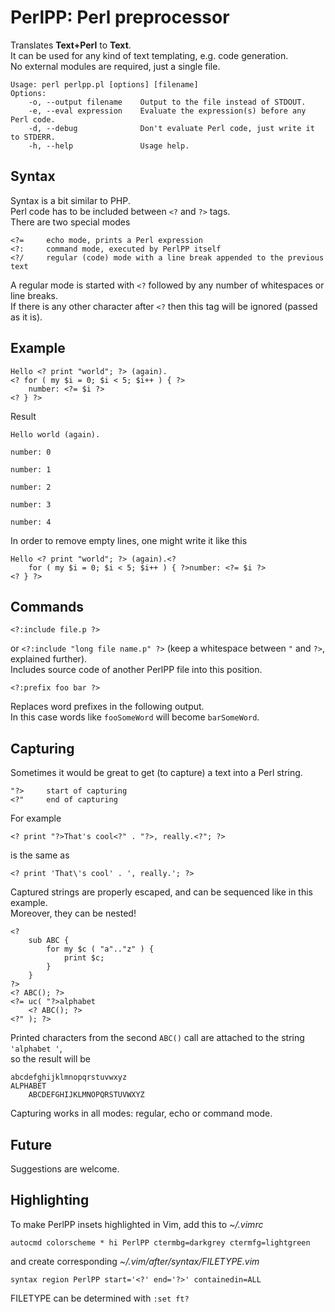 PerlPP: Perl preprocessor
=========================

Translates **Text+Perl** to **Text**.  
It can be used for any kind of text templating, e.g. code generation.  
No external modules are required, just a single file.

	Usage: perl perlpp.pl [options] [filename]
	Options:
		-o, --output filename    Output to the file instead of STDOUT.
		-e, --eval expression    Evaluate the expression(s) before any Perl code.
		-d, --debug              Don't evaluate Perl code, just write it to STDERR.
		-h, --help               Usage help.

Syntax
------

Syntax is a bit similar to PHP.  
Perl code has to be included between `<?` and `?>` tags.  
There are two special modes

	<?=		echo mode, prints a Perl expression
	<?:		command mode, executed by PerlPP itself
	<?/		regular (code) mode with a line break appended to the previous text

A regular mode is started with `<?` followed by any number of whitespaces or line breaks.  
If there is any other character after `<?` then this tag will be ignored (passed as it is).  

Example
-------

	Hello <? print "world"; ?> (again).
	<? for ( my $i = 0; $i < 5; $i++ ) { ?>
		number: <?= $i ?>
	<? } ?>

Result

	Hello world (again).

	number: 0

	number: 1

	number: 2

	number: 3

	number: 4

In order to remove empty lines, one might write it like this

	Hello <? print "world"; ?> (again).<?
		for ( my $i = 0; $i < 5; $i++ ) { ?>number: <?= $i ?>
	<? } ?>

Commands
--------

	<?:include file.p ?>  

or `<?:include "long file name.p" ?>` (keep a whitespace between `"` and `?>`, explained further).  
Includes source code of another PerlPP file into this position.

	<?:prefix foo bar ?>  

Replaces word prefixes in the following output.  
In this case words like `fooSomeWord` will become `barSomeWord`.

Capturing
---------

Sometimes it would be great to get (to capture) a text into a Perl string.  

	"?>		start of capturing
	<?"		end of capturing

For example

	<? print "?>That's cool<?" . "?>, really.<?"; ?>

is the same as

	<? print 'That\'s cool' . ', really.'; ?>

Captured strings are properly escaped, and can be sequenced like in this example.  
Moreover, they can be nested!

	<?
		sub ABC {
			for my $c ( "a".."z" ) {
				print $c;
			}
		}
	?>
	<? ABC(); ?>
	<?= uc( "?>alphabet
		<? ABC(); ?>
	<?" ); ?>

Printed characters from the second `ABC()` call are attached to the string `'alphabet '`,  
so the result will be

	abcdefghijklmnopqrstuvwxyz
	ALPHABET
		ABCDEFGHIJKLMNOPQRSTUVWXYZ

Capturing works in all modes: regular, echo or command mode.

Future
------

Suggestions are welcome.

Highlighting
------------

To make PerlPP insets highlighted in Vim, add this to *~/.vimrc*

	autocmd colorscheme * hi PerlPP ctermbg=darkgrey ctermfg=lightgreen

and create corresponding *~/.vim/after/syntax/FILETYPE.vim*

	syntax region PerlPP start='<?' end='?>' containedin=ALL

FILETYPE can be determined with `:set ft?`
